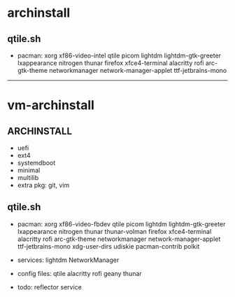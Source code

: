 # archinstall

## qtile.sh
* pacman:
xorg
xf86-video-intel
qtile
picom
lightdm
lightdm-gtk-greeter
lxappearance
nitrogen
thunar
firefox
xfce4-terminal
alacritty
rofi
arc-gtk-theme
networkmanager
network-manager-applet
ttf-jetbrains-mono

____

# vm-archinstall

## ARCHINSTALL

* uefi
* ext4
* systemdboot
* minimal
* multilib
* extra pkg: git, vim


## qtile.sh
* pacman:
xorg
xf86-video-fbdev
qtile
picom
lightdm
lightdm-gtk-greeter
lxappearance
nitrogen
thunar
thunar-volman
firefox
xfce4-terminal
alacritty
rofi
arc-gtk-theme
networkmanager
network-manager-applet
ttf-jetbrains-mono
xdg-user-dirs
udiskie
pacman-contrib
polkit


* services:
lightdm
NetworkManager

* config files:
qtile
alacritty 
rofi
geany
thunar


* todo:
reflector service
